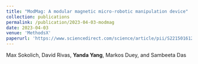 ```yaml
---
title: "ModMag: A modular magnetic micro-robotic manipulation device"
collection: publications
permalink: /publication/2023-04-03-modmag
date: 2023-04-03
venue: 'MethodsX'
paperurl: 'https://www.sciencedirect.com/science/article/pii/S2215016123001711'
---
```

Max Sokolich, David Rivas, **Yanda Yang**, Markos Duey, and Sambeeta Das

